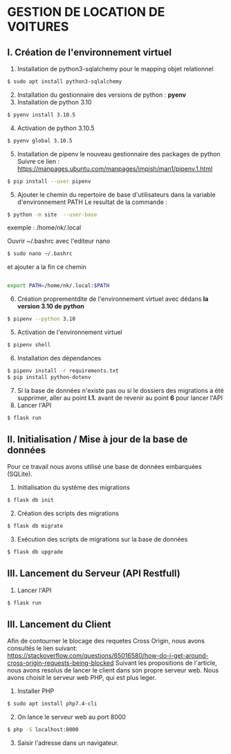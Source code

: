 # GESTION DE LOCATION DE VOITURES

## I. Création de l'environnement virtuel

1. Installation de python3-sqlalchemy pour le mapping objet relationnel
```bash
$ sudo apt install python3-sqlalchemy
```

2. Installation du gestionnaire des versions de python : **pyenv**
3. Installation de python 3.10
```bash
$ pyenv install 3.10.5
```
4. Activation de python 3.10.5
```bash
$ pyenv global 3.10.5 
```
5. Installation de pipenv le nouveau gestionnaire des packages de python
Suivre ce lien : https://manpages.ubuntu.com/manpages/impish/man1/pipenv.1.html
```bash
$ pip install --user pipenv
```
5. Ajouter le chemin du repertoire de base d'utilisateurs dans la variable d'environnement PATH
Le resultat de la commande : 
```bash
$ python -m site  --user-base
```
exemple : /home/nk/.local

Ouvrir ~/.bashrc avec l'editeur nano 
```bash
$ sudo nano ~/.bashrc
```
et ajouter a la fin ce chemin
```bash

export PATH=/home/nk/.local:$PATH
```
6. Création proprementdite de l'environnement virtuel avec dédans **la version 3.10 de python**

```bash
$ pipenv --python 3.10
```
5. Activation de l'environnement virtuel
```bash
$ pipenv shell
```
6. Installation des dépendances
```bash
$ pipenv install -r requirements.txt
$ pip install python-dotenv
```
7. Si la base de données n'existe pas ou si le dossiers des migrations a été supprimer, aller au point **I.1.** avant de revenir au point **6** pour lancer l'API
8. Lancer l'API 
```bash
$ flask run 
```
## II. Initialisation / Mise à jour de la base de données
Pour ce travail nous avons utilisé une base de données embarquées (SQLite).
1. Initialisation du système des migrations
```bash
$ flask db init 
```
2. Création des scripts des migrations 
```bash
$ flask db migrate 
```
3. Exécution des scripts de migrations sur la base de données 
```bash
$ flask db upgrade 
```
## III. Lancement du Serveur (API Restfull)
1. Lancer l'API 
```bash
$ flask run 
```
## III. Lancement du Client
Afin de contourner le blocage des requetes Cross Origin, nous avons consultés le lien suivant:
https://stackoverflow.com/questions/65016580/how-do-i-get-around-cross-origin-requests-being-blocked
Suivant les propositions de l'article, nous avons resolus de lancer le client dans son propre serveur web. Nous avons choisit le serveur web PHP, qui est plus leger.
1. Installer  PHP
```bash
$ sudo apt install php7.4-cli
```
2. On lance le serveur web au port 8000
```bash
$ php -S localhost:8000
```
3. Saisir l'adresse dans un navigateur.

